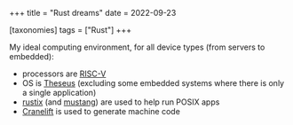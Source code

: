 +++
title = "Rust dreams"
date = 2022-09-23

[taxonomies]
tags = ["Rust"]
+++

My ideal computing environment, for all device types (from servers to embedded):

- processors are [RISC-V]
- OS is [Theseus]
  (excluding some embedded systems where there is only a single application)
- [rustix] (and [mustang]) are used to help run POSIX apps
- [Cranelift] is used to generate machine code

[RISC-V]: https://riscv.org/risc-v-isa
[Theseus]: https://github.com/theseus-os/Theseus
[rustix]: https://github.com/bytecodealliance/rustix
[mustang]: https://github.com/sunfishcode/mustang
[cranelift]: https://github.com/bytecodealliance/wasmtime/tree/main/cranelift
